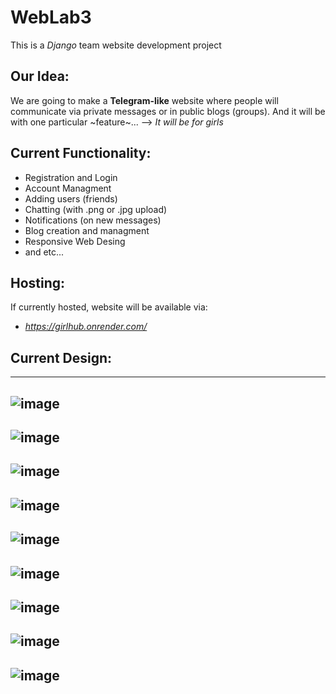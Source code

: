# WebLab3
This is a _Django_ team website development project

## **Our Idea:**
We are going to make a **Telegram-like** website where people will communicate via private messages or in public blogs (groups). And it will be with one particular ~feature~...
--> _It will be for girls_

## **Current Functionality:**
- Registration and Login
- Account Managment
- Adding users (friends)
- Chatting (with .png or .jpg upload)
- Notifications (on new messages)
- Blog creation and managment
- Responsive Web Desing
- and etc...

## **Hosting:**
If currently hosted, website will be available via:
- _https://girlhub.onrender.com/_

## **Current Design:**
---
![image](https://github.com/user-attachments/assets/30788f40-3515-4c81-a00e-56cc4556920b)
---
![image](https://github.com/user-attachments/assets/430bd29f-f379-44b3-b20e-3f76aad15981)
---
![image](https://github.com/user-attachments/assets/abfff6a5-0616-44c0-9ee9-a68c557979ff)
---
![image](https://github.com/user-attachments/assets/8f8b7241-7753-4cdf-a841-ad39fc8b2d28)
---
![image](https://github.com/user-attachments/assets/911740fa-00c1-429c-b5ff-131d3b1585ca)
---
![image](https://github.com/user-attachments/assets/f92cd6d1-c5eb-45e4-8a1e-bffe85a32c14)
---
![image](https://github.com/user-attachments/assets/ddda2b7b-54e8-4e73-8577-f21ad58ca61f)
---
![image](https://github.com/user-attachments/assets/c14a4bb4-fcf6-4d47-a31f-81284b6980f5)
---
![image](https://github.com/user-attachments/assets/1145faa6-5d50-4a76-bdb0-54c906439d6e)
---
